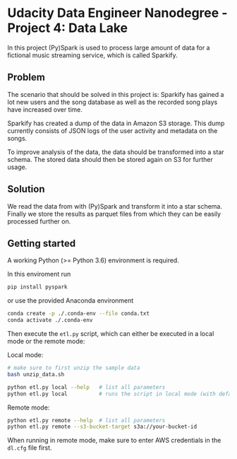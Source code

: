 # Udacity Data Engineer Nanodegree - Project 4: Data Lake

In this project (Py)Spark is used to process large amount of data for a
fictional music streaming service, which is called Sparkify.

## Problem

The scenario that should be solved in this project is: 
Sparkify has gained a lot new users and the song database as well as the
recorded song plays have increased over time.

Sparkify has created a dump of the data in Amazon S3 storage.
This dump currently consists of JSON logs of the user activity and metadata
on the songs.

To improve analysis of the data, the data should be transformed into a star
schema.
The stored data should then be stored again on S3 for further usage.

## Solution

We read the data from with (Py)Spark and transform it into a star schema.
Finally we store the results as parquet files from which they can be easily
processed further on.

## Getting started

A working Python (>= Python 3.6) environment is required.

In this enviroment run

```bash
pip install pyspark
``` 

or use the provided Anaconda environment

```bash
conda create -p ./.conda-env --file conda.txt
conda activate ./.conda-env
```

Then execute the `etl.py` script, which can either be executed in a local
mode or the remote mode:

Local mode:
```bash
# make sure to first unzip the sample data
bash unzip_data.sh

python etl.py local --help   # list all parameters
python etl.py local          # runs the script in local mode (with default params)
```

Remote mode:
```bash
python etl.py remote --help  # list all parameters
python etl.py remote --s3-bucket-target s3a://your-bucket-id
```

When running in remote mode, make sure to enter AWS credentials in the
`dl.cfg` file first.